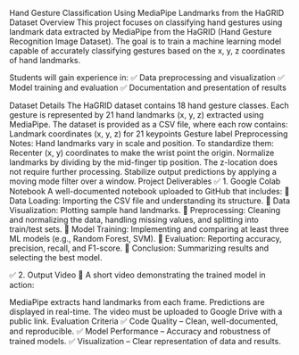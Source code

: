 Hand Gesture Classification Using MediaPipe Landmarks from the HaGRID Dataset
Overview
This project focuses on classifying hand gestures using landmark data extracted by MediaPipe from the HaGRID (Hand Gesture Recognition Image Dataset). The goal is to train a machine learning model capable of accurately classifying gestures based on the x, y, z coordinates of hand landmarks.

Students will gain experience in:
✅ Data preprocessing and visualization
✅ Model training and evaluation
✅ Documentation and presentation of results

Dataset Details
The HaGRID dataset contains 18 hand gesture classes.
Each gesture is represented by 21 hand landmarks (x, y, z) extracted using MediaPipe.
The dataset is provided as a CSV file, where each row contains:
Landmark coordinates (x, y, z) for 21 keypoints
Gesture label
Preprocessing Notes:
Hand landmarks vary in scale and position. To standardize them:
Recenter (x, y) coordinates to make the wrist point the origin.
Normalize landmarks by dividing by the mid-finger tip position.
The z-location does not require further processing.
Stabilize output predictions by applying a moving mode filter over a window.
Project Deliverables
✅ 1. Google Colab Notebook
A well-documented notebook uploaded to GitHub that includes:
📌 Data Loading: Importing the CSV file and understanding its structure.
📌 Data Visualization: Plotting sample hand landmarks.
📌 Preprocessing: Cleaning and normalizing the data, handling missing values, and splitting into train/test sets.
📌 Model Training: Implementing and comparing at least three ML models (e.g., Random Forest, SVM).
📌 Evaluation: Reporting accuracy, precision, recall, and F1-score.
📌 Conclusion: Summarizing results and selecting the best model.

✅ 2. Output Video
🎥 A short video demonstrating the trained model in action:

MediaPipe extracts hand landmarks from each frame.
Predictions are displayed in real-time.
The video must be uploaded to Google Drive with a public link.
Evaluation Criteria
✅ Code Quality – Clean, well-documented, and reproducible.
✅ Model Performance – Accuracy and robustness of trained models.
✅ Visualization – Clear representation of data and results.

